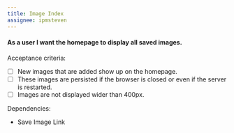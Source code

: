 ```yaml
---
title: Image Index
assignee: ipmsteven
---
```


#### As a user I want the homepage to display all saved images.

Acceptance criteria:
- [ ] New images that are added show up on the homepage.
- [ ] These images are persisted if the browser is closed or even if the
  server is restarted.
- [ ] Images are not displayed wider than 400px.

Dependencies:
- Save Image Link
